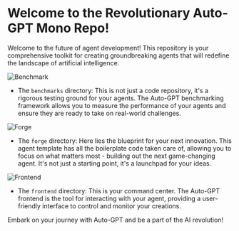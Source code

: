 # Welcome to the Revolutionary Auto-GPT Mono Repo!

Welcome to the future of agent development! This repository is your comprehensive toolkit for creating groundbreaking agents that will redefine the landscape of artificial intelligence.

![Benchmark](https://cdn.discordapp.com/attachments/1057018038689472523/1148271207087616092/swiftyos_a_robot_octopus_checking_the_baby_robots_are_correct_0cf9717e-51d0-4ab2-af4b-262ae3a10da0.png)

- The `benchmarks` directory: This is not just a code repository, it's a rigorous testing ground for your agents. The Auto-GPT benchmarking framework allows you to measure the performance of your agents and ensure they are ready to take on real-world challenges.

![Forge](https://cdn.discordapp.com/attachments/1057018038689472523/1148271636932481115/swiftyos_Assembly_machine_and_forge_creating_robot_octopus._Mol_cf6b6053-0260-4a19-b135-ac618c38ff4e.png)

- The `forge` directory: Here lies the blueprint for your next innovation. This agent template has all the boilerplate code taken care of, allowing you to focus on what matters most - building out the next game-changing agent. It's not just a starting point, it's a launchpad for your ideas.

![Frontend](https://cdn.discordapp.com/attachments/1057018038689472523/1148271337236856922/swiftyos_a_high_tech_control_panel_for_a_robot_octopus_fbc72804-5627-4360-a230-1f0835a502df.png)

- The `frontend` directory: This is your command center. The Auto-GPT frontend is the tool for interacting with your agent, providing a user-friendly interface to control and monitor your creations.

Embark on your journey with Auto-GPT and be a part of the AI revolution!
